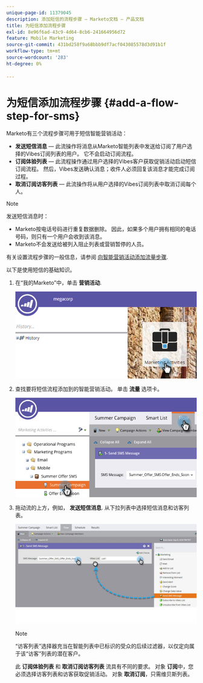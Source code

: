 ```yaml
---
unique-page-id: 11379045
description: 添加短信的流程步骤 — Marketo文档 — 产品文档
title: 为短信添加流程步骤
exl-id: 8e96f6ad-43c9-4d64-8cb6-241664956d72
feature: Mobile Marketing
source-git-commit: 431bd258f9a68bbb9df7acf043085578d3d91b1f
workflow-type: tm+mt
source-wordcount: '283'
ht-degree: 0%

---
```


# 为短信添加流程步骤 {#add-a-flow-step-for-sms}

Marketo有三个流程步骤可用于短信智能营销活动：

* **发送短信消息**  — 此流操作将消息从Marketo智能列表中发送给订阅了用户选择的Vibes订阅列表的用户。 它不会启动订阅流程。
* **订阅体验列表**  — 此流程操作通过用户选择的Vibes客户获取促销活动启动短信订阅流程。 然后，Vibes发送确认消息；收件人必须回复该消息才能完成订阅过程。
* **取消订阅访客列表**  — 此流操作将从用户选择的Vibes订阅列表中取消订阅每个人。

>[!NOTE]
>
>发送短信消息时：
>
>* Marketo按电话号码进行重复数据删除。 因此，如果多个用户拥有相同的电话号码，则只有一个用户会收到该消息。
>* Marketo不会发送给被列入阻止列表或营销暂停的人员。

有关设置流程步骤的一般信息，请参阅 [向智能营销活动添加流量步骤](/help/marketo/product-docs/core-marketo-concepts/smart-campaigns/flow-actions/add-a-flow-step-to-a-smart-campaign.md).

以下是使用短信的基础知识。

1. 在“我的Marketo”中，单击 **营销活动**.

   ![](assets/image2016-7-28-11-3a41-3a17.png)

1. 查找要将短信流程添加到的智能营销活动。 单击 **流量** 选项卡。

   ![](assets/image2016-7-28-11-3a43-3a41.png)

1. 拖动流的上方，例如， **发送短信消息**. 从下拉列表中选择短信消息和访客列表。

   ![](assets/send-sms-message-hands.jpg)

   >[!NOTE]
   >
   >“访客列表”选择器充当在智能列表中已标识的受众的后续过滤器，以仅定向属于该“访客”列表的潜在客户。
   >
   >此 **订阅体验列表** 和 **取消订阅访客列表** 流具有不同的要求。 对象 **订阅**&#x200B;中，您必须选择访客列表和访客获取促销活动。 对象 **取消订阅**，只需维贝斯列表。

